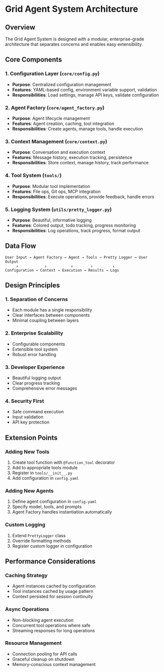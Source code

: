 # Grid Agent System Architecture

## Overview

The Grid Agent System is designed with a modular, enterprise-grade architecture that separates concerns and enables easy extensibility.

## Core Components

### 1. Configuration Layer (`core/config.py`)
- **Purpose**: Centralized configuration management
- **Features**: YAML-based config, environment variable support, validation
- **Responsibilities**: Load settings, manage API keys, validate configuration

### 2. Agent Factory (`core/agent_factory.py`)
- **Purpose**: Agent lifecycle management
- **Features**: Agent creation, caching, tool integration
- **Responsibilities**: Create agents, manage tools, handle execution

### 3. Context Management (`core/context.py`)
- **Purpose**: Conversation and execution context
- **Features**: Message history, execution tracking, persistence
- **Responsibilities**: Store context, manage history, track performance

### 4. Tool System (`tools/`)
- **Purpose**: Modular tool implementation
- **Features**: File ops, Git ops, MCP integration
- **Responsibilities**: Execute operations, provide feedback, handle errors

### 5. Logging System (`utils/pretty_logger.py`)
- **Purpose**: Beautiful, informative logging
- **Features**: Colored output, todo tracking, progress monitoring
- **Responsibilities**: Log operations, track progress, format output

## Data Flow

```
User Input → Agent Factory → Agent → Tools → Pretty Logger → User Output
     ↓            ↓           ↓        ↓         ↓
Configuration → Context → Execution → Results → Logs
```

## Design Principles

### 1. Separation of Concerns
- Each module has a single responsibility
- Clear interfaces between components
- Minimal coupling between layers

### 2. Enterprise Scalability
- Configurable components
- Extensible tool system
- Robust error handling

### 3. Developer Experience
- Beautiful logging output
- Clear progress tracking
- Comprehensive error messages

### 4. Security First
- Safe command execution
- Input validation
- API key protection

## Extension Points

### Adding New Tools
1. Create tool function with `@function_tool` decorator
2. Add to appropriate tools module
3. Register in `tools/__init__.py`
4. Add configuration in `config.yaml`

### Adding New Agents
1. Define agent configuration in `config.yaml`
2. Specify model, tools, and prompts
3. Agent Factory handles instantiation automatically

### Custom Logging
1. Extend `PrettyLogger` class
2. Override formatting methods
3. Register custom logger in configuration

## Performance Considerations

### Caching Strategy
- Agent instances cached by configuration
- Tool instances cached by usage pattern
- Context persisted for session continuity

### Async Operations
- Non-blocking agent execution
- Concurrent tool operations where safe
- Streaming responses for long operations

### Resource Management
- Connection pooling for API calls
- Graceful cleanup on shutdown
- Memory-conscious context management
